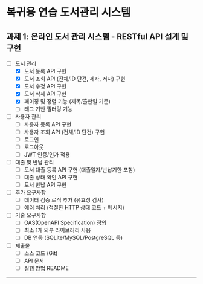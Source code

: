 # 복귀용 연습 도서관리 시스템

## 과제 1: 온라인 도서 관리 시스템 - RESTful API 설계 및 구현
- [ ] 도서 관리
  - [x] 도서 등록 API 구현
  - [x] 도서 조회 API (전체/ID 단건, 제자, 저자) 구현
  - [x] 도서 수정 API 구현
  - [x] 도서 삭제 API 구현
  - [x] 페이징 및 정렬 기능 (제목/출판일 기준)
  - [ ] 태그 기반 필터링 기능
- [ ] 사용자 관리
  - [ ] 사용자 등록 API 구현
  - [ ] 사용자 조회 API (전체/ID 단건) 구현
  - [ ] 로그인
  - [ ] 로그아웃
  - [ ] JWT 인증/인가 적용
- [ ] 대출 및 반납 관리
  - [ ] 도서 대출 등록 API 구현 (대출일자/반납기한 포함)
  - [ ] 대출 상태 확인 API 구현
  - [ ] 도서 반납 API 구현
- [ ] 추가 요구사항
  - [ ] 데이터 검증 로직 추가 (유효성 검사)
  - [ ] 에러 처리 (적절한 HTTP 상태 코드 + 메시지)
- [ ] 기술 요구사항
  - [ ] OAS(OpenAPI Specification) 정의
  - [ ] 최소 1개 외부 라이브러리 사용
  - [ ] DB 연동 (SQLite/MySQL/PostgreSQL 등)
- [ ] 제출물
  - [ ] 소스 코드 (Git)
  - [ ] API 문서
  - [ ] 실행 방법 README

---
<!--
## 과제 2: 온라인 도서 관리 시스템 - 캐시 적용 설계 및 구현
- [ ] 캐시 전략 설계
  - [ ] 캐시 적용 엔드포인트 정의 및 이유 설명
  - [ ] 페이지/정렬 조건에 따른 결과 캐싱
  - [ ] 데이터 변경 시 캐시 무효화 처리
- [ ] 테스트 및 검증
  - [ ] 캐시 적용 전/후 성능 측정 및 비교
  - [ ] 최신 데이터 반영 및 캐시 무효화 검증
- [ ] 제출물
  - [ ] 소스 코드 (Git)
  - [ ] 캐시 전략 문서
  - [ ] 성능 테스트 보고서

---

## 과제 3: 온라인 도서 관리 시스템 - CI/CD 연동 설계 및 구현
- [ ] CI 파이프라인
  - [ ] 코드 빌드 자동화
  - [ ] 테스트 자동화 (Unit/Integration Test)
  - [ ] 테스트 실패 시 배포 중단 처리
- [ ] CD 파이프라인
  - [ ] 자동 배포 설정 (로컬/클라우드/컨테이너)
  - [ ] 배포 후 헬스체크 구현
  - [ ] 개발/운영 환경 분리
- [ ] 배포 환경
  - [ ] Dockerfile 작성 및 컨테이너화
  - [ ] docker-compose 실행 스크립트
  - [ ] (선택) AWS/GCP 클라우드 배포
- [ ] 추가 요구사항
  - [ ] 배포/롤백 전략 구현
- [ ] 제출물
  - [ ] CI/CD 설정 파일 (.github/workflows/*.yml, Jenkinsfile 등)
  - [ ] 배포 코드 (Dockerfile, docker-compose.yml 등)
  - [ ] 문서 (설계 및 구현 문서)
  - [ ] 실행 로그/스크린샷/데모

---

## 과제 4: 온라인 도서 관리 시스템 - 모니터링 구축 설계 및 구현
- [ ] API 메트릭 모니터링
  - [ ] 요청 처리량(Throughput)
  - [ ] 평균 응답 시간 및 퍼센타일 (95th/99th)
  - [ ] HTTP 상태 코드 분포
  - [ ] 에러율
- [ ] 시스템 메트릭 모니터링
  - [ ] CPU 사용량
  - [ ] 메모리 사용량
  - [ ] 네트워크 트래픽
- [ ] 시각화
  - [ ] Grafana/Kibana 대시보드 구성
  - [ ] 주요 메트릭 실시간 시각화
- [ ] 테스트 및 검증
  - [ ] API 호출 시 메트릭 반영 검증
  - [ ] 부하 테스트 후 모니터링 정확성 확인
- [ ] 기술 요구사항
  - [ ] Prometheus (메트릭 수집)
  - [ ] Grafana/Kibana (시각화)
- [ ] 제출물
  - [ ] 소스 코드 (Git)
  - [ ] 설정 파일 (Prometheus, Grafana JSON 등)
  - [ ] 대시보드/데모 영상/스크린샷-->

